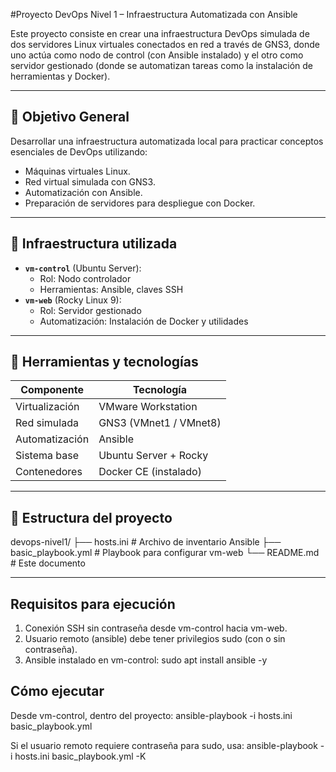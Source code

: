 #Proyecto DevOps Nivel 1 – Infraestructura Automatizada con Ansible

Este proyecto consiste en crear una infraestructura DevOps simulada de dos servidores Linux virtuales conectados en red a través de GNS3, donde 
uno actúa como nodo de control (con Ansible instalado) y el otro como servidor gestionado (donde se automatizan tareas como la instalación 
de herramientas y Docker).

---

## 🎯 Objetivo General

Desarrollar una infraestructura automatizada local para practicar conceptos esenciales de DevOps utilizando:

- Máquinas virtuales Linux.
- Red virtual simulada con GNS3.
- Automatización con Ansible.
- Preparación de servidores para despliegue con Docker.

---

## 🧱 Infraestructura utilizada

- **`vm-control`** (Ubuntu Server):
  - Rol: Nodo controlador
  - Herramientas: Ansible, claves SSH
- **`vm-web`** (Rocky Linux 9):
  - Rol: Servidor gestionado
  - Automatización: Instalación de Docker y utilidades

---

## 🧰 Herramientas y tecnologías

| Componente     | Tecnología               |
|----------------|--------------------------|
| Virtualización | VMware Workstation       |
| Red simulada   | GNS3 (VMnet1 / VMnet8)   |
| Automatización | Ansible                  |
| Sistema base   | Ubuntu Server + Rocky    |
| Contenedores   | Docker CE (instalado)    |

---

## 📁 Estructura del proyecto

devops-nivel1/
├── hosts.ini # Archivo de inventario Ansible
├── basic_playbook.yml # Playbook para configurar vm-web
└── README.md # Este documento

---

## Requisitos para ejecución
1. Conexión SSH sin contraseña desde vm-control hacia vm-web.
2. Usuario remoto (ansible) debe tener privilegios sudo (con o sin contraseña).
3. Ansible instalado en vm-control:
    sudo apt install ansible -y

## Cómo ejecutar
Desde vm-control, dentro del proyecto:
  ansible-playbook -i hosts.ini basic_playbook.yml

Si el usuario remoto requiere contraseña para sudo, usa:
  ansible-playbook -i hosts.ini basic_playbook.yml -K
